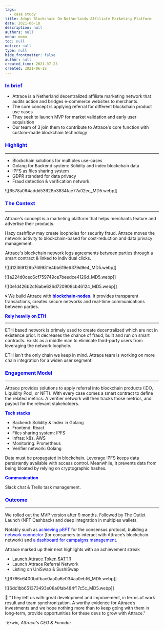 ```yaml
---
tags: 
  - case study
title: Adopt Blockchain On Netherlands Affiliate Marketing Platform
date: 2021-06-18
description: null
authors: null
menu: memo
toc: null
notice: null
type: null
hide_frontmatter: false
author: null
created_time: 2021-07-23
created: 2021-06-18
---
```


### <span style='color:blue'>In brief</span>

* Attrace is a Netherland decentralized affiliate marketing network that audits action and bridges e-commerce websites to merchants. 
* The core concept is applying referral for different blockchain product use cases
* They seek to launch MVP for market validation and early user acquisition
* Our team of 3 join them to contribute to Attrace's core function with custom-made blockchain technology

### <span style='color:blue'>Highlight</span>

---

* Blockchain solutions for multiples use-cases
* Golang for Backend system: Solidity and index blockchain data
* IPFS as files sharing system 
* GDPR standard for data privacy
* Fraud detection & verification network

![[6578a064addd53628b3834fae77a02ec_MD5.webp]]


### <span style='color:blue'>The Context</span>

---

<!-- column_list 09bc1d3c-ae48-4687-b48e-adcf51c8967c -->

<!-- column 1fc62d9f-614f-400c-b7b2-2c29f4afc124 -->

Attrace's concept is a marketing platform that helps merchants feature and advertise their products.

Hazy cashflow may create loopholes for security fraud. Attrace moves the network activity to blockchain-based for cost-reduction and data privacy management. 

Attrace's blockchain network logs agreements between parties through a smart contract & linked to individual clicks. 

<!-- column 7fd5c26f-b2ae-4003-a597-e7ab43f2ed3c -->

![[d12369129b769931e4bb619e6379d9e4_MD5.webp]]

<!-- column_list b9d5a518-87bc-4b05-acab-791cb9513044 -->

<!-- column af8f329c-d32c-438a-bd2f-7d033f9560bd -->

![[a224d0cec6cf759749ce7beedce4126d_MD5.webp]]

<!-- column 45fa0529-906b-4e24-a9ef-122e61be5212 -->

![[0e1d426b2c16abe626d720908cb46124_MD5.webp]]

🌀 We build Attrace with <span style='color:blue'>**blockchain-nodes**</span>. It provides transparent transactions, creates secure networks and real-time communications between parties.


<span style='color:blue'>**Rely heavily on ETH**</span>

---

ETH based network is primely used to create decentralized which are not in existence prior. It decreases the chance of fraud, built and run on smart contracts. Exists as a middle man to eliminate third-party users from leveraging the network loophole. 

ETH isn't the only chain we keep in mind. Attrace team is working on more chain integration for a widen user segment. 


### <span style='color:blue'>Engagement Model</span>

---

Attrace provides solutions to apply referral into blockchain products (IDO, Liquidity Pool, or NFT). With every case comes a smart contract to define the related metrics. A verifier network will then tracks those metrics, and payout for the relevant stakeholders.

<!-- column_list 131408bd-4163-429f-90fb-4e5f69c8eba1 -->

<!-- column 51527a49-be38-4e75-998e-6f9e3945d542 -->

<span style='color:blue'>**Tech stacks**</span>

* Backend: Solidity & Index in Golang
* Frontend: React
* Files sharing system: IPFS
* Infras: k8s, AWS
* Monitoring: Prometheus
* Verifier network: Golang

<!-- column 32537c12-651d-4715-9637-8a5fb3cb5bdf -->

Data must be propagated in blockchain. Leverage IPFS keeps data persistently available with access control. Meanwhile, it prevents data from being bloated by relying on cryptographic hashes. 


<span style='color:blue'>**Communication**</span>

Slack chat & Trello task management.


### <span style='color:blue'>Outcome</span>

---

<!-- column_list e99610bb-1d84-4d12-a21b-e71bd44b2cea -->

<!-- column 1e9102c8-0759-418e-b9d0-8ab8b5695714 -->

We rolled out the MVP version after 9 months. Followed by The Outlet Launch (NFT Cashback) and deep integration in multiples wallets.

Notably such as <span style='color:blue'>achieving pBFT</span> for the consensus protocol, building a <span style='color:blue'>network connector</span> (for consumers to interact with Attrace’s blockchain network) and <span style='color:blue'>a dashboard for campaigns management</span>.


Attrace marked up their next highlights with an achievement streak 

* [Launch Attrace Token $ATTR ](https://medium0.com/attrace/launch-of-attrace-token-attr-8af568436136?source=rss-43b67b0fd75b------2)
* Launch Attrace Referral Network
* Listing on UniSwap & SushiSwap

<!-- column 3e2bda47-f6b4-40b6-8057-bc3a69590170 -->

![[6766c6400bdfbac0aa0a6e034aa0ebf6_MD5.webp]]

<!-- column_list 0dce8056-1c92-4044-8335-8c5839b61233 -->

<!-- column 6e56ffaf-4073-498c-846e-e464dffd6fa0 -->

![[6dc1bb651373493e08a0fab484f17c5c_MD5.webp]]

<!-- column 0f44f1d7-649f-49af-ae1b-98b73b7273be -->

💬 "They left us with great development and improvement, in terms of work result and team synchronization. A worthy evidence for Attrace’s investments and we hope nothing more than to keep going with them in long-term, provide opportunities for these devs to grow with Attrace."

-*Erwin, Attrace's CEO & Founder*
